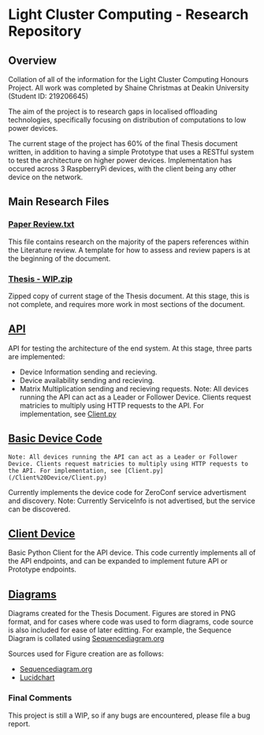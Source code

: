 # Light Cluster Computing - Research Repository

## Overview

Collation of all of the information for the Light Cluster Computing Honours Project. All work was completed by Shaine Christmas at Deakin University (Student ID: 219206645)

The aim of the project is to research gaps in localised offloading technologies, specifically focusing on distribution of computations to low power devices.

The current stage of the project has 60% of the final Thesis document written, in addition to having a simple Prototype that uses a RESTful system to test the architecture on higher power devices. Implementation has occured across 3 RaspberryPi devices, with the client being any other device on the network.

## Main Research Files

### [Paper Review.txt](/Paper%20Review.txt)

This file contains research on the majority of the papers references within the Literature review. A template for how to assess and review papers is at the beginning of the document.

### [Thesis - WIP.zip](/Thesis%20-%20WIP.zip)

Zipped copy of current stage of the Thesis document. At this stage, this is not complete, and requires more work in most sections of the document.

## [API](/API)

API for testing the architecture of the end system. At this stage, three parts are implemented:

- Device Information sending and recieving.
- Device availability sending and recieving.
- Matrix Multiplication sending and recieving requests.
  Note: All devices running the API can act as a Leader or Follower Device. Clients request matricies to multiply using HTTP requests to the API. For implementation, see [Client.py](/Light-Cluster-Computing/Client%20Device/Client.py)

## [Basic Device Code](/Basic%20Device%20Code/)

    Note: All devices running the API can act as a Leader or Follower Device. Clients request matricies to multiply using HTTP requests to the API. For implementation, see [Client.py](/Client%20Device/Client.py)

Currently implements the device code for ZeroConf service advertisment and discovery. Note: Currently ServiceInfo is not advertised, but the service can be discovered.

## [Client Device](/Client%20Device/)

Basic Python Client for the API device. This code currently implements all of the API endpoints, and can be expanded to implement future API or Prototype endpoints.

## [Diagrams](/Diagrams/)

Diagrams created for the Thesis Document. Figures are stored in PNG format, and for cases where code was used to form diagrams, code source is also included for ease of later editting. For example, the Sequence Diagram is collated using [Sequencediagram.org](https://sequencediagram.org/)

Sources used for Figure creation are as follows:

- [Sequencediagram.org](https://sequencediagram.org/)
- [Lucidchart](https://lucid.app/)

### Final Comments

This project is still a WIP, so if any bugs are encountered, please file a bug report.
